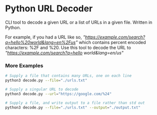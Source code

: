 # Python URL Decoder

CLI tool to decode a given URL or a list of URLs in a given file. Written in Python.

For example, if you had a URL like so, *"https://example.com/search?q=hello%20world&lang=en%2Fus"*
which contains percent encoded characters: %2F and %20. Use this tool to decode the URL to
*"https://example.com/search?q=hello world&lang=en/us"*

### More Examples
``` zsh
# Supply a file that contains many URLs, one on each line
python3 decode.py --file="./urls.txt"

# Supply a singular URL to decode
python3 decode.py --url="https://google.com/%24"

# Supply a file, and write output to a file rather than std out
python3 decode.py --file="./urls.txt" --output="./output.txt"
```
